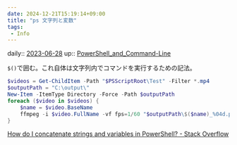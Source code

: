 ```yaml
---
date: 2024-12-21T15:19:14+09:00
title: "ps 文字列と変数"
tags:
 - Info
---
```


daily:: [2023-06-28](/Daily_Note/2023-06-28.md)
up:: [PowerShell_and_Command-Line](../Bar/App/PowerShell_and_Command-Line.md)

`$()`で囲む。これ自体は文字列内でコマンドを実行するための記法。

```powershell
$videos = Get-ChildItem -Path "$PSScriptRoot\Test" -Filter *.mp4
$outputPath = "C:\output\"
New-Item -ItemType Directory -Force -Path $outputPath
foreach ($video in $videos) {
    $name = $video.BaseName
    ffmpeg -i $video.FullName -vf fps=1/60 "$outputPath\$($name)_%04d.png"
}

```

[How do I concatenate strings and variables in PowerShell? - Stack Overflow](https://stackoverflow.com/questions/15113413/how-do-i-concatenate-strings-and-variables-in-powershell)



